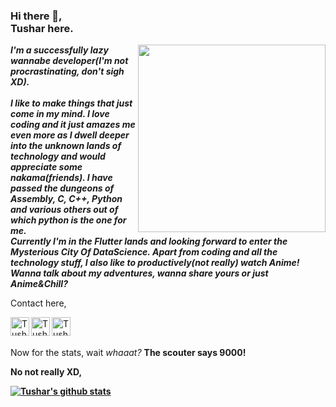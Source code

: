 ### Hi there 👋, <br> Tushar here.

<!--
**Tushar-OP/Tushar-OP** is a ✨ _special_ ✨ repository because its `README.md` (this file) appears on your GitHub profile.

Here are some ideas to get you started:

- 🔭 I’m currently working on ...
- 🌱 I’m currently learning ...
- 👯 I’m looking to collaborate on ...
- 🤔 I’m looking for help with ...
- 💬 Ask me about ...
- 📫 How to reach me: ...
- 😄 Pronouns: ...
- ⚡ Fun fact: ...
-->

<p><img src="https://media.giphy.com/media/836HiJc7pgzy8iNXCn/giphy.gif" align=right width=300px> <b><em>I'm a successfully lazy wannabe developer(I'm not procrastinating, don't sigh XD).<br><br> I like to make things that just come in my mind. I love coding and it just amazes me even more as I dwell deeper into the unknown lands of technology and would appreciate some nakama(friends). I have passed the dungeons of Assembly, C, C++, Python and various others out of which python is the one for me.<br> Currently I'm in the Flutter lands and looking forward to enter the Mysterious City Of DataScience. Apart from coding and all the technology stuff, I also like to productively(not really) watch Anime! <br>
Wanna talk about my adventures, wanna share yours or just Anime&Chill?</em></b></p>

Contact here,

<span>
  <a href="https://twitter.com/Tushar_OP">
     <img align="left" alt="Tushar's Twitter" width="30px" src="https://cdn.jsdelivr.net/npm/simple-icons@v3/icons/twitter.svg" />
  </a>
</span>
<span>
<a href="https://www.reddit.com/user/Tushar-OP">
  <img align="left" alt="Tushar's Reddit" width="30px" src="https://cdn.jsdelivr.net/npm/simple-icons@v3/icons/reddit.svg" />
</a>
</span>
<span>
<a href="https://www.codechef.com/users/tushar_2699">
  <img align="left" alt="Tushar's CodeChef" width="30px" src="https://cdn.jsdelivr.net/npm/simple-icons@v3/icons/codechef.svg" />
</a>
</span>

<br>
<br>

Now for the stats, wait <em>whaaat?</em> <b>The scouter says 9000!<b>

No not really XD,

[![Tushar's github stats](https://github-readme-stats.vercel.app/api?username=Tushar-OP&show_icons=true&theme=dark)](https://github.com/anuraghazra/github-readme-stats)

